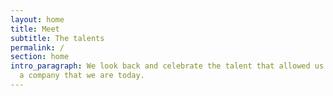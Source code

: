 ```yaml
---
layout: home
title: Meet
subtitle: The talents
permalink: /
section: home
intro_paragraph: We look back and celebrate the talent that allowed us to become
  a company that we are today.
---
```

